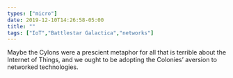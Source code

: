 ```yaml
---
types: ["micro"]
date: 2019-12-10T14:26:58-05:00
title: ""
tags: ["IoT","Battlestar Galactica","networks"]
---
```

Maybe the Cylons were a prescient metaphor for all that is terrible about the Internet of Things, and we ought to be adopting the Colonies’ aversion to networked technologies.
